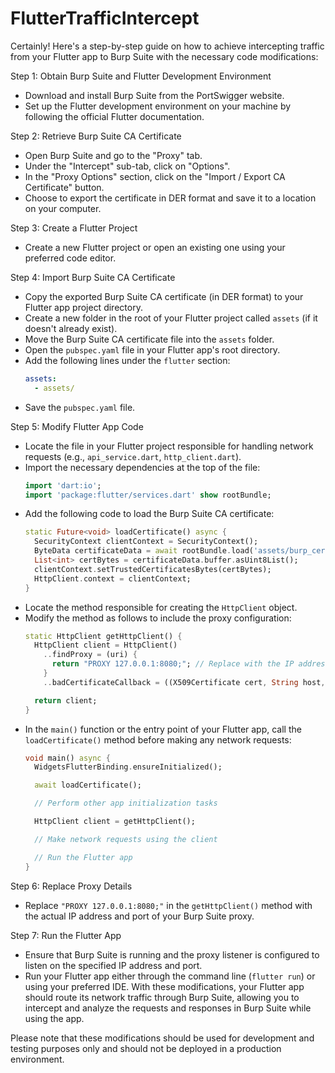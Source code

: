 # FlutterTrafficIntercept

Certainly! Here's a step-by-step guide on how to achieve intercepting traffic from your Flutter app to Burp Suite with the necessary code modifications:

Step 1: Obtain Burp Suite and Flutter Development Environment
- Download and install Burp Suite from the PortSwigger website.
- Set up the Flutter development environment on your machine by following the official Flutter documentation.

Step 2: Retrieve Burp Suite CA Certificate
- Open Burp Suite and go to the "Proxy" tab.
- Under the "Intercept" sub-tab, click on "Options".
- In the "Proxy Options" section, click on the "Import / Export CA Certificate" button.
- Choose to export the certificate in DER format and save it to a location on your computer.

Step 3: Create a Flutter Project
- Create a new Flutter project or open an existing one using your preferred code editor.

Step 4: Import Burp Suite CA Certificate
- Copy the exported Burp Suite CA certificate (in DER format) to your Flutter app project directory.
- Create a new folder in the root of your Flutter project called `assets` (if it doesn't already exist).
- Move the Burp Suite CA certificate file into the `assets` folder.
- Open the `pubspec.yaml` file in your Flutter app's root directory.
- Add the following lines under the `flutter` section:
  ```yaml
  assets:
    - assets/
  ```
- Save the `pubspec.yaml` file.

Step 5: Modify Flutter App Code
- Locate the file in your Flutter project responsible for handling network requests (e.g., `api_service.dart`, `http_client.dart`).
- Import the necessary dependencies at the top of the file:
  ```dart
  import 'dart:io';
  import 'package:flutter/services.dart' show rootBundle;
  ```
- Add the following code to load the Burp Suite CA certificate:
  ```dart
  static Future<void> loadCertificate() async {
    SecurityContext clientContext = SecurityContext();
    ByteData certificateData = await rootBundle.load('assets/burp_certificate.cer');
    List<int> certBytes = certificateData.buffer.asUint8List();
    clientContext.setTrustedCertificatesBytes(certBytes);
    HttpClient.context = clientContext;
  }
  ```
- Locate the method responsible for creating the `HttpClient` object.
- Modify the method as follows to include the proxy configuration:
  ```dart
  static HttpClient getHttpClient() {
    HttpClient client = HttpClient()
      ..findProxy = (uri) {
        return "PROXY 127.0.0.1:8080;"; // Replace with the IP address and port of your Burp Suite proxy
      }
      ..badCertificateCallback = ((X509Certificate cert, String host, int port) => true);
  
    return client;
  }
  ```
- In the `main()` function or the entry point of your Flutter app, call the `loadCertificate()` method before making any network requests:
  ```dart
  void main() async {
    WidgetsFlutterBinding.ensureInitialized();

    await loadCertificate();

    // Perform other app initialization tasks

    HttpClient client = getHttpClient();

    // Make network requests using the client

    // Run the Flutter app
  }
  ```

Step 6: Replace Proxy Details
- Replace `"PROXY 127.0.0.1:8080;"` in the `getHttpClient()` method with the actual IP address and port of your Burp Suite proxy.

Step 7: Run the Flutter App
- Ensure that Burp Suite is running and the proxy listener is configured to listen on the specified IP address and port.
- Run your Flutter app either through the command line (`flutter run`) or using your preferred IDE.
With these modifications, your Flutter app should route its network traffic through Burp Suite, allowing you to intercept and analyze the requests and responses in Burp Suite while using the app.

Please note that these modifications should be used for development and testing purposes only and should not be deployed in a production environment.
